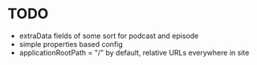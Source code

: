 # TODO

* extraData fields of some sort for podcast and episode
* simple properties based config
* applicationRootPath = "/" by default, relative URLs everywhere in site
